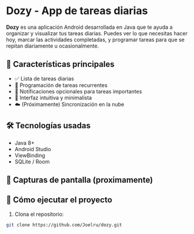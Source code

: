 # Dozy - App de tareas diarias

**Dozy** es una aplicación Android desarrollada en Java que te ayuda a organizar y visualizar tus tareas diarias. Puedes ver lo que necesitas hacer hoy, marcar las actividades completadas, y programar tareas para que se repitan diariamente u ocasionalmente.

## 📱 Características principales

- ✅ Lista de tareas diarias
- 📅 Programación de tareas recurrentes
- 🔔 Notificaciones opcionales para tareas importantes
- 🎯 Interfaz intuitiva y minimalista
- ☁️ (Próximamente) Sincronización en la nube

## 🛠 Tecnologías usadas

- Java 8+
- Android Studio
- ViewBinding
- SQLite / Room

## 📸 Capturas de pantalla (proximamente)


## 🚀 Cómo ejecutar el proyecto

1. Clona el repositorio:

```bash
git clone https://github.com/Joelru/dozy.git
